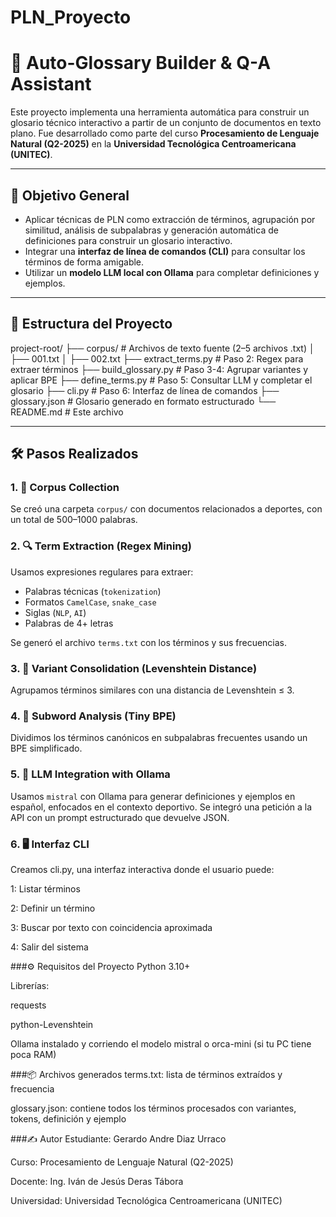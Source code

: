 # PLN_Proyecto

# 🧠 Auto-Glossary Builder & Q-A Assistant

Este proyecto implementa una herramienta automática para construir un glosario técnico interactivo a partir de un conjunto de documentos en texto plano. Fue desarrollado como parte del curso **Procesamiento de Lenguaje Natural (Q2-2025)** en la **Universidad Tecnológica Centroamericana (UNITEC)**.

---

## 🎯 Objetivo General

- Aplicar técnicas de PLN como extracción de términos, agrupación por similitud, análisis de subpalabras y generación automática de definiciones para construir un glosario interactivo.
- Integrar una **interfaz de línea de comandos (CLI)** para consultar los términos de forma amigable.
- Utilizar un **modelo LLM local con Ollama** para completar definiciones y ejemplos.

---

## 🧱 Estructura del Proyecto

project-root/
├── corpus/ # Archivos de texto fuente (2–5 archivos .txt)
│ ├── 001.txt
│ ├── 002.txt
├── extract_terms.py # Paso 2: Regex para extraer términos
├── build_glossary.py # Paso 3-4: Agrupar variantes y aplicar BPE
├── define_terms.py # Paso 5: Consultar LLM y completar el glosario
├── cli.py # Paso 6: Interfaz de línea de comandos
├── glossary.json # Glosario generado en formato estructurado
└── README.md # Este archivo



---

## 🛠️ Pasos Realizados

### 1. 📁 Corpus Collection
Se creó una carpeta `corpus/` con documentos relacionados a deportes, con un total de 500–1000 palabras.

### 2. 🔍 Term Extraction (Regex Mining)
Usamos expresiones regulares para extraer:
- Palabras técnicas (`tokenization`)
- Formatos `CamelCase`, `snake_case`
- Siglas (`NLP`, `AI`)
- Palabras de 4+ letras

Se generó el archivo `terms.txt` con los términos y sus frecuencias.

### 3. 🧠 Variant Consolidation (Levenshtein Distance)
Agrupamos términos similares con una distancia de Levenshtein ≤ 3.

### 4. 🧩 Subword Analysis (Tiny BPE)
Dividimos los términos canónicos en subpalabras frecuentes usando un BPE simplificado.


### 5. 🤖 LLM Integration with Ollama
Usamos `mistral` con Ollama para generar definiciones y ejemplos en español, enfocados en el contexto deportivo. Se integró una petición a la API con un prompt estructurado que devuelve JSON.


### 6. 🖥️ Interfaz CLI
Creamos cli.py, una interfaz interactiva donde el usuario puede:

1: Listar términos

2: Definir un término

3: Buscar por texto con coincidencia aproximada

4: Salir del sistema


###⚙️ Requisitos del Proyecto
Python 3.10+

Librerías:

requests

python-Levenshtein

Ollama instalado y corriendo el modelo mistral o orca-mini (si tu PC tiene poca RAM)


###📦 Archivos generados
terms.txt: lista de términos extraídos y frecuencia

glossary.json: contiene todos los términos procesados con variantes, tokens, definición y ejemplo

###✍️ Autor
Estudiante: Gerardo Andre Diaz Urraco

Curso: Procesamiento de Lenguaje Natural (Q2-2025)

Docente: Ing. Iván de Jesús Deras Tábora

Universidad: Universidad Tecnológica Centroamericana (UNITEC)
